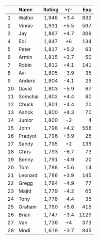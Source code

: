 | |Name|Rating|+/-|Exp|
|-|:---|:----:|:-:|--:|
|1|Walter|1,948|+3.4|832|
|2|Vinnie|1,931|+5.5|597|
|3|Jay|1,867|+4.7|309|
|4|Ebi|1,847|+6|134|
|5|Peter|1,817|+5.2|63|
|6|Armin|1,815|+3.7|50|
|7|Robin|1,812|+4.1|141|
|8|Avi|1,805|-3.9|35|
|9|Anders|1,804|-4.1|25|
|10|David|1,803|-5.9|67|
|11|Somchai|1,802|+4.4|80|
|12|Chuck|1,801|-4.4|20|
|13|Ashok|1,800|+4.3|70|
|14|Junior|1,800|-2|4|
|15|John|1,798|+4.2|558|
|16|Pradyot|1,796|+3.9|25|
|17|Sandy|1,795|+2|135|
|18|Chris|1,793|-6.7|73|
|19|Benny|1,791|-4.9|20|
|20|Tom|1,788|-5.6|14|
|21|Leonard|1,786|+3.9|145|
|22|Gregg|1,784|-4.9|77|
|23|Majid|1,779|-4.2|65|
|24|Tony|1,778|-4.4|35|
|25|Graham|1,760|+5.6|415|
|26|Brian|1,747|-3.4|1129|
|27|Van|1,736|+4|373|
|28|Modi|1,619|-3.7|845|
